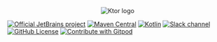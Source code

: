 <div align="center" dir="auto">
  <themed-picture data-catalyst-inline="true" data-catalyst=""><picture>
    <img alt="Ktor logo" src="https://raw.githubusercontent.com/ktorio/ktor/main/.github/images/ktor-logo-for-light.svg" style="visibility:visible;max-width:100%;">
  </picture></themed-picture>
</div>
<p dir="auto"><a href="https://confluence.jetbrains.com/display/ALL/JetBrains+on+GitHub" rel="nofollow"><img src="https://camo.githubusercontent.com/1c0c0252ba920d6cc814633ecba4ed6565e277ed2fd175cbdd8061342b99c4bc/687474703a2f2f6a622e67672f6261646765732f6f6666696369616c2e737667" alt="Official JetBrains project" data-canonical-src="http://jb.gg/badges/official.svg" style="max-width: 100%;"></a>
<a href="https://mvnrepository.com/artifact/io.ktor" rel="nofollow"><img src="https://camo.githubusercontent.com/a6921eee7e704ddfecbedf6788ce4125555206ae55d2e388530854bb9ef74ada/68747470733a2f2f696d672e736869656c64732e696f2f6d6176656e2d63656e7472616c2f762f696f2e6b746f722f6b746f72" alt="Maven Central" data-canonical-src="https://img.shields.io/maven-central/v/io.ktor/ktor" style="max-width: 100%;"></a>
<a href="http://kotlinlang.org" rel="nofollow"><img src="https://camo.githubusercontent.com/fd41929387acecfa1a9676ed10e9fffcb1cc8e17d19756ae958b470e564f4824/68747470733a2f2f696d672e736869656c64732e696f2f62616467652f6b6f746c696e2d312e382e32322d626c75652e7376673f6c6f676f3d6b6f746c696e" alt="Kotlin" data-canonical-src="https://img.shields.io/badge/kotlin-1.8.22-blue.svg?logo=kotlin" style="max-width: 100%;"></a>
<a href="https://kotlinlang.slack.com/messages/ktor/" rel="nofollow"><img src="https://camo.githubusercontent.com/172e6fe8e707cdf14e310238fdb982af2e7e1496f89eaef29643380251a1e6f7/68747470733a2f2f696d672e736869656c64732e696f2f62616467652f636861742d736c61636b2d677265656e2e7376673f6c6f676f3d736c61636b" alt="Slack channel" data-canonical-src="https://img.shields.io/badge/chat-slack-green.svg?logo=slack" style="max-width: 100%;"></a>
<a href="http://www.apache.org/licenses/LICENSE-2.0" rel="nofollow"><img src="https://camo.githubusercontent.com/b66caf0ac6870e64c7259ca6457b26329455134b30ffa276b963349176bfdd9d/68747470733a2f2f696d672e736869656c64732e696f2f62616467652f6c6963656e73652d4170616368652532304c6963656e7365253230322e302d626c75652e7376673f7374796c653d666c6174" alt="GitHub License" data-canonical-src="https://img.shields.io/badge/license-Apache%20License%202.0-blue.svg?style=flat" style="max-width: 100%;"></a>
<a href="https://gitpod.io/#https://github.com/ktorio/ktor" rel="nofollow"><img src="https://camo.githubusercontent.com/0d7732e52b61dbd3b8c3e8957089071d3806b2094e698ac3d7505dc628ac69b7/68747470733a2f2f696d672e736869656c64732e696f2f62616467652f436f6e74726962757465253230776974682d476974706f642d3930386138353f6c6f676f3d676974706f64" alt="Contribute with Gitpod" data-canonical-src="https://img.shields.io/badge/Contribute%20with-Gitpod-908a85?logo=gitpod" style="max-width: 100%;"></a></p>